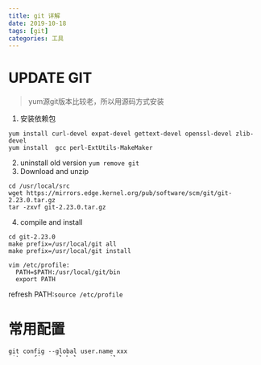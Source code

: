 ```yaml
---
title: git 详解
date: 2019-10-18
tags: [git]
categories: 工具
---
```


# UPDATE GIT
>yum源git版本比较老，所以用源码方式安装

1. 安装依赖包
``` shell
yum install curl-devel expat-devel gettext-devel openssl-devel zlib-devel
yum install  gcc perl-ExtUtils-MakeMaker
```
2. uninstall old version
`yum remove git`
3. Download and unzip
```shell
cd /usr/local/src
wget https://mirrors.edge.kernel.org/pub/software/scm/git/git-2.23.0.tar.gz
tar -zxvf git-2.23.0.tar.gz
```
4. compile and install
```shell
cd git-2.23.0
make prefix=/usr/local/git all
make prefix=/usr/local/git install

vim /etc/profile:
  PATH=$PATH:/usr/local/git/bin
  export PATH
```
refresh PATH:`source /etc/profile`


# 常用配置
```shell
git config --global user.name xxx
git config --global user.email xxx
git config --global core.quotepath false    #中文文件名乱码
git config --global credential.helper manager #保存项目相关github 的用户名、密码 信息
git config --global color.ui true
```

# 常用命令
```shell
git clone xxx
git clone --recursive xxx # clone all submodules

git branch -av
git checkout branch -b local_branch

git add xxx
git commit -s   #commit中添加签名
git commit -m "xxx"   #直接添加commit message
git commit --amend  #追加提交，不增加commit id的情况下，将新增加代码添加到上一次commit id中

git push dest src

merge:
  git checkout master
  git merge develop   # merge develop to master

  # --no-ff可以保存之前的分支历史， git merge 不会显示feature，只保留单条分支记录。
  git merge
  git merge --no-ff
  git merge develop --squash  #develop分支的commit message合并为一条

  vim xxx   #手动更改冲突的地方
  git commit -s       #add commit message
  git push origin master

git branch --set-upstream=origin/xxx xxx  #本地分支关联远程分支
git pull --rebase #更新远程分支到本地，如果有冲突，git自动创建分支
git reset HEAD  #撤销commit
git log --graph   #查看分支情况
git log --pretty=oneline  #显示完整commit id
git blame -L num xx.c   #查找xx.c中第num行的提交

git cherry-pic xxx

submoudle:
  git submoudle add repository_add xxx  # add new submodule
  vim .gitmodules # delete related submudle info
  git rm --cached # delete related files
  git submodule update --init --recursive # download submodules
```

# GIT COMMIT 格式
## 格式化作用
1. 提供更多历史信息，方便快速浏览：`git log --pretty=format:%s` （仅显示首行）
2. 可以过滤某些commit（比如文档改动），便于快速查找消息。
3. 可以从commit生成 change log

## COMMIT MESSAGE 格式
- commit message 包含三个部分：header body footer
```shell
<type>(<scope>): <subject>// 空一行<body>// 空一行<footer>
```
header是必须的，body 和 footer可以省略。任何一行不得超过72个字符

#### HEADER
> header 只有一行， type(必须), scope(可选), subject(必须)

- type: 用于说明commit类型:

  |type|description|
  |:---|---|
  |feat|新功能|
  |fix|修补bug|
  |docs|文档|
  |style|格式(不影响代码运行的变动)|
  |refactor|重构(即不是新增功能，也不是修改bug的代码变动)|
  |test|增加测试|
  |chore|构建过程或辅助工具的变动|

  如果type为feat和fix，则该 commit 将肯定出现在 Change log 之中。其他情况（docs、chore、style、refactor、test）由你决定，要不要放入 Change log，建议是不要。

- scope: 用于说明commit影响的范围，比如数据层、控制层、视图层等
- subject: commit 目的的简短描述，不超过50个字符。
  - 以动词开头，使用第一人称现在时，比如change，而不是changed或changes
  - 第一个字母小写
  - 结尾不加句号（.）

#### BODY
> Body 部分是对本次 commit 的详细描述，可以分成多行。

1. 使用第一人称现在时，比如使用change而不是changed或changes。
2. 应该说明代码变动的动机，以及与以前行为的对比。

#### FOOTER
> 只用于两种情况：

1. 不兼容变动
  - 如果当前代码与上一个版本不兼容，则 Footer 部分以BREAKING CHANGE开头，后面是对变动的描述、以及变动理由和迁移方法。
  ```shell
  BREAKING CHANGE: isolate scope bindings definition has changed.
    To migrate the code follow the example below:
    Before:
    scope: {
      myAttr: 'attribute',
    }
    After:
    scope: {
      myAttr: '@',
    }
    The removed `inject` was not generally useful for directives so there should
  ```

2. Revert
  如果当前 commit 用于撤销以前的 commit，则必须以revert:开头，后面跟着被撤销 Commit 的 Header。
  ```shell
  revert: feat(pencil): add 'graphiteWidth' option
  This reverts commit 667ecc1654a317a13331b17617d973392f415f02.
  ```
  - Body部分的格式是固定的，必须写成This reverts commit &lt;hash>.，其中的hash是被撤销 commit 的 SHA 标识符。

  - 如果当前 commit 与被撤销的 commit，在同一个发布（release）里面，那么它们都不会出现在 Change log 里面。如果两者在不同的发布，那么当前 commit，会出现在 Change log 的Reverts小标题下面。

